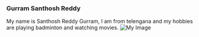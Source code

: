 ### Gurram Santhosh Reddy
My name is Santhosh Reddy Gurram, I am from telengana and my hobbies are playing badminton and watching movies.
![My Image](https://github.com/Gurram99/my2-gurram/assets/49752357/84db366f-13ad-438c-89d5-74ed3472cdf8)